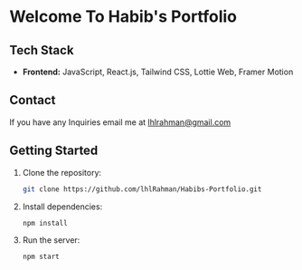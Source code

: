 # Welcome To Habib's Portfolio


## Tech Stack
- **Frontend:** JavaScript, React.js, Tailwind CSS, Lottie Web, Framer Motion

## Contact
If you have any Inquiries email me at lhlrahman@gmail.com

## Getting Started
1. Clone the repository:
   ```bash
   git clone https://github.com/lhlRahman/Habibs-Portfolio.git
   ```
2. Install dependencies:
   ```bash
   npm install
   ```

3. Run the server:
   ```bash
   npm start
   ```
